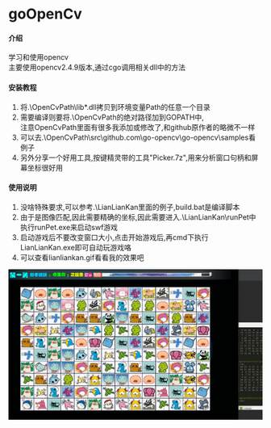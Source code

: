 # goOpenCv

#### 介绍
学习和使用opencv  
主要使用opencv2.4.9版本,通过cgo调用相关dll中的方法  

#### 安装教程

1.  将.\OpenCvPath\lib\*.dll拷贝到环境变量Path的任意一个目录  
2.  需要编译则要将.\OpenCvPath的绝对路径加到GOPATH中,  
    注意OpenCvPath里面有很多我添加或修改了,和github原作者的略微不一样  
3.  可以去.\OpenCvPath\src\github.com\go-opencv\go-opencv\samples看例子  
4.  另外分享一个好用工具,按键精灵带的工具"Picker.7z",用来分析窗口句柄和屏幕坐标很好用  

#### 使用说明

1.  没啥特殊要求,可以参考.\LianLianKan里面的例子,build.bat是编译脚本  
2.  由于是图像匹配,因此需要精确的坐标,因此需要进入.\LianLianKan\runPet中执行runPet.exe来启动swf游戏  
3.  启动游戏后不要改变窗口大小,点击开始游戏后,再cmd下执行LianLianKan.exe即可自动玩游戏咯  
4.  可以查看lianliankan.gif看看我的效果吧  

![lianliankan.gif](lianliankan.gif)
